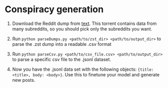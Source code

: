 # Conspiracy generation

1. Download the Reddit dump from [text](https://academictorrents.com/details/1614740ac8c94505e4ecb9d88be8bed7b6afddd4/tech&filelist=1). This torrent contains data from many subreddits, so you should pick only the subreddits you want.

2. Run `python parseDumps.py <path/to/zst_dir> <path/to/output_dir>` to parse the .zst dump into a readable .csv format

3. Run `python parseCsv.py <path/to/csv_file.csv> <path/to/output_dir>` to parse a specific csv file to the .jsonl dataset.

4. Now you have the .jsonl data set with the following objects: `{title: <title>, body: <body>}`. Use this to finetune your model and generate new posts.
